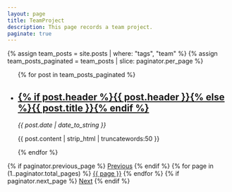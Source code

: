 ```yaml
---
layout: page
title: TeamProject
description: This page records a team project.
paginate: true
---
```


{% assign team_posts = site.posts | where: "tags", "team" %}
{% assign team_posts_paginated = team_posts | slice: paginator.per_page %}

<ul id="posts">
{% for post in team_posts_paginated %}
  <li class="post">
    <h2><a href="{% if site.baseurl == "/" %}{{ post.url }}{% else %}{{ post.url | prepend: site.baseurl }}{% endif %}">{% if post.header %}{{ post.header }}{% else %}{{ post.title }}{% endif %}</a></h2>
    <time datetime="{{ post.date | date_to_xmlschema }}" class="by-line"><i>{{ post.date | date_to_string }}</i></time>
    <p>{{ post.content | strip_html | truncatewords:50 }}</p>
  </li>
{% endfor %}
</ul>

<div class="pagination">
  {% if paginator.previous_page %}
    <a href="{{ paginator.previous_page_path }}" class="previous">Previous</a>
  {% endif %}
  {% for page in (1..paginator.total_pages) %}
    <a href="{{ paginator.page_path page }}" class="{% if page == paginator.page %}active{% endif %}">{{ page }}</a>
  {% endfor %}
  {% if paginator.next_page %}
    <a href="{{ paginator.next_page_path }}" class="next">Next</a>
  {% endif %}
</div>
